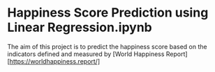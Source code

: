 # Happiness Score Prediction using Linear Regression.ipynb
The aim of this project is to predict the happiness score based on the indicators defined and measured by [World Happiness Report][https://worldhappiness.report/]

